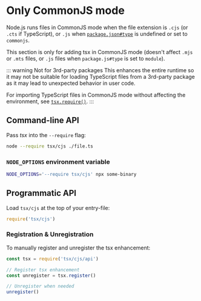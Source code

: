 # Only CommonJS mode

Node.js runs files in CommonJS mode when the file extension is `.cjs` (or `.cts` if TypeScript), or `.js` when [`package.json#type`](https://nodejs.org/api/packages.html#type) is undefined or set to `commonjs`.

This section is only for adding tsx in CommonJS mode (doesn't affect `.mjs` or `.mts` files, or `.js` files when `package.js#type` is set to `module`).

::: warning Not for 3rd-party packages
This enhances the entire runtime so it may not be suitable for loading TypeScript files from a 3rd-party package as it may lead to unexpected behavior in user code.

For importing TypeScript files in CommonJS mode without affecting the environment, see [`tsx.require()`](/node/tsx-require.md).
:::

## Command-line API

Pass _tsx_ into the `--require` flag:

```sh
node --require tsx/cjs ./file.ts
```

### `NODE_OPTIONS` environment variable

```sh
NODE_OPTIONS='--require tsx/cjs' npx some-binary
```

## Programmatic API

Load `tsx/cjs` at the top of your entry-file:

```js
require('tsx/cjs')
```

### Registration & Unregistration

To manually register and unregister the tsx enhancement:

```js
const tsx = require('tsx/cjs/api')

// Register tsx enhancement
const unregister = tsx.register()

// Unregister when needed
unregister()
```
